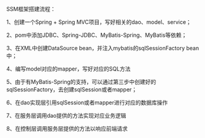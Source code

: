 SSM框架搭建流程：

1、创建一个Spring + Spring MVC项目，写好相关的dao、model、service；

2、pom中添加JDBC、Spring-JDBC、MyBatis-Spring、MyBatis等依赖；

3、在XML中创建DataSource bean，并注入mybatis的sqlSessionFactory bean中；

4、编写model对应的mapper，写好对应的SQL方法

5、由于有MyBatis-Spring的支持，可以通过第三步中创建好的sqlSessionFactory，去创建sqlSession或者mapper；

6、在dao实现层引用sqlSession或者mapper进行对应的数据库操作

7、在服务层调用dao提供的方法实现对应业务逻辑

8、在控制层调用服务层提供的方法以响应前端请求
